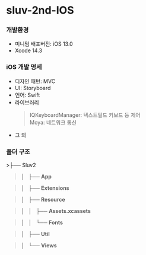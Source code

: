 # sluv-2nd-IOS

### 개발환경 
- 미니멈 배포버전: iOS 13.0 
- Xcode 14.3

### iOS 개발 명세
- 디자인 패턴: MVC 
- UI: Storyboard
- 언어: Swift
- 라이브러리
  >  IQKeyboardManager: 텍스트필드 키보드 등 제어 <br>
  >  Moya: 네트워크 통신 <br>
-  그 외

### 폴더 구조
<aside>
>├── Sluv2

>│   ├── **App**

>│   ├── **Extensions**

>│   ├── **Resource**

>│   │   ├── **Assets.xcassets**

>│   │   └── **Fonts**

>│   ├── **Util**

>│   └── **Views**

</aside>
